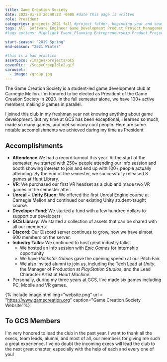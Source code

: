 ```yaml
---
title: Game Creation Society
date: 2022-01-23 20:40:23 -0400 #date this page is written
role: President
categories: projects 2021 fall #project folder, beginning year and season
tags: All  Software_Engineer Game_Development Product_Project_Management
#tags options: Highlight Event_Planning Entrepreneurship Product_Project_Management Game_Design Marketing Negotiation  Web_Design

start-season: "2019 Spring"
end-season: "2021 Winter"

#this is a bad practice
assetLoco: /images/projects/GCS
coverPic:  /ScopeCreepIdle2.gif
carousel:
  - image: /group.jpg
---
```


The Game Creation Society is a student-led game development club at Carnegie Mellon. I'm honored to be elected as President of the Game Creation Society in 2020. In the fall semester alone, we have 100+ active members making 9 games in parallel. 

I joined this club in my freshman year not knowing anything about game development. But my time at GCS has been exceptional, I learned so much, made so many games, and met so many cool people. Here are some notable accomplishments we achieved during my time as President. 


## Accomplishments
- **Attendence**:We had a record turnout this year. At the start of the semester, we started with 250+ people attending our info session and booth showing interest to join and end up with 100+ people actually attending. By the end of the semester, we successfully released 8 games at Hunt Library. 
- **VR**: We purchased our first VR headset as a club and made two VR games in the semester after. 
- **Unreal + Unity Stuco**: We offered the first Unreal Engine course at Carnegie Mellon and continued our existing Unity student-taught course. 
- **Developer Fund**: We started a fund with a  few hundred dollars to support our developers
- **GCS Library**: We started a collection of assets that can be shared with all our members.
- **Discord**: Our Discord server continues to grow, now we have almost 600 members on the server. 
- **Industry Talks**: We continued to host great industry talks. 
  - We hosted an info session with *Epic Games* for internship opportunity 
  - We have *Rockstar Games* gave the opening speech at our Pitch Fair.
  - We also invited alumni to join us, including the Tech Lead at *Unity*, the Manager of Production at *PlayStation Studios*, and the Lead Character Artist at *Heart Machine*.
- Personally, during my three years at GCS, I've made six games including PC, Mobile and VR games.

 
{% include image.html img="website.png"  url = "https://www.gamecreation.org" caption="Game Creation Society Website"%}

## To GCS Members

I'm very honored to lead the club in the past year. I want to thank all the execs, team leads, alumni, and most of all, our members for giving me such a great experience.  I've no doubt the incoming execs will lead the club to the next great chapter, especially with the help of each and every one of you! 